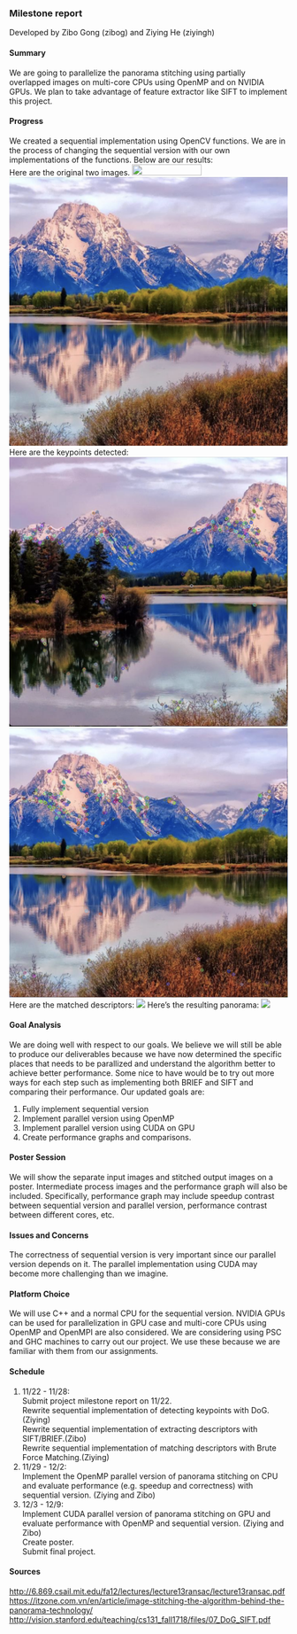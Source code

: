 ### Milestone report 

Developed by Zibo Gong (zibog) and Ziying He (ziyingh)

#### Summary
We are going to parallelize the panorama stitching using partially overlapped images on multi-core CPUs using OpenMP and on NVIDIA GPUs. We plan to take advantage of feature extractor like SIFT to implement this project.

#### Progress
We created a sequential implementation using OpenCV functions. We are in the process of changing the sequential version with our own implementations of the functions. Below are our results:  
Here are the original two images.
<img src="https://github.com/zibog98/ParaPanoStitch/blob/gh-pages/1.png" width="50%" height="50%">![](p2.png)
Here are the keypoints detected:
![](p3.png)![](p4.png)
Here are the matched descriptors:
![](p5.png)
Here’s the resulting panorama:
![](p6.png)

#### Goal Analysis
We are doing well with respect to our goals. We believe we will still be able to produce our deliverables because we have now determined the specific places that needs to be parallized and understand the algorithm better to achieve better performance. Some nice to have would be to try out more ways for each step such as implementing both BRIEF and SIFT and comparing their performance. Our updated goals are:  
1. Fully implement sequential version  
2. Implement parallel version using OpenMP  
3. Implement parallel version using CUDA on GPU  
4. Create performance graphs and comparisons.  

#### Poster Session
We will show the separate input images and stitched output images on a poster. Intermediate process images and the performance graph will also be included. Specifically, performance graph may include speedup contrast between sequential version and parallel version, performance contrast between different cores, etc.

#### Issues and Concerns
The correctness of sequential version is very important since our parallel version depends on it. The parallel implementation using CUDA may become more challenging than we imagine.

#### Platform Choice
We will use C++ and a normal CPU for the sequential version. NVIDIA GPUs can be used for parallelization in GPU case and multi-core CPUs using OpenMP and OpenMPI are also considered. We are considering using PSC and GHC machines to carry out our project. We use these because we are familiar with them from our assignments.

#### Schedule
1. 11/22 - 11/28:  
Submit project milestone report on 11/22.  
Rewrite sequential implementation of detecting keypoints with DoG. (Ziying)  
Rewrite sequential implementation of extracting descriptors with SIFT/BRIEF.(Zibo)  
Rewrite sequential implementation of matching descriptors with Brute Force Matching.(Ziying)  
2. 11/29 - 12/2:  
Implement the OpenMP parallel version of panorama stitching on CPU and evaluate performance (e.g. speedup and correctness) with sequential version. (Ziying and Zibo)  
3. 12/3 - 12/9:  
Implement CUDA parallel version of panorama stitching on GPU and evaluate performance with OpenMP and sequential version. (Ziying and Zibo)  
Create poster.  
Submit final project.

#### Sources
<http://6.869.csail.mit.edu/fa12/lectures/lecture13ransac/lecture13ransac.pdf>
<https://itzone.com.vn/en/article/image-stitching-the-algorithm-behind-the-panorama-technology/>
<http://vision.stanford.edu/teaching/cs131_fall1718/files/07_DoG_SIFT.pdf>
